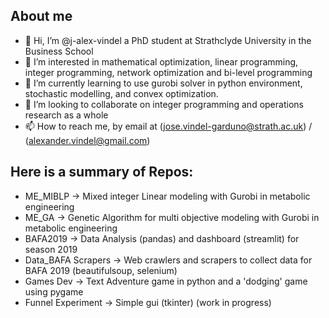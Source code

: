 ## About me
- 👋 Hi, I’m @j-alex-vindel a PhD student at Strathclyde University in the Business School 
- 👀 I’m interested in mathematical optimization, linear programming, integer programming, network optimization and bi-level programming
- 🌱 I’m currently learning to use gurobi solver in python environment, stochastic modelling, and convex optimization.
- 💞️ I’m looking to collaborate on integer programming and operations research as a whole
- 📫 How to reach me, by email at (jose.vindel-garduno@strath.ac.uk) / (alexander.vindel@gmail.com)

## Here is a summary of Repos:
- ME_MIBLP -> Mixed integer Linear modeling with Gurobi in metabolic engineering
- ME_GA -> Genetic Algorithm for multi objective modeling with Gurobi in metabolic engineering
- BAFA2019 -> Data Analysis (pandas) and dashboard (streamlit) for season 2019 
- Data_BAFA Scrapers -> Web crawlers and scrapers to collect data for BAFA 2019 (beautifulsoup, selenium)
- Games Dev -> Text Adventure game in python and a 'dodging' game using pygame
- Funnel Experiment -> Simple gui (tkinter) (work in progress)

<!---
jose-vindel/jose-vindel is a ✨ special ✨ repository because its `README.md` (this file) appears on your GitHub profile.
You can click the Preview link to take a look at your changes.
--->
